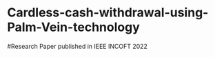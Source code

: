 # Cardless-cash-withdrawal-using-Palm-Vein-technology

#Research Paper published in IEEE INCOFT 2022
